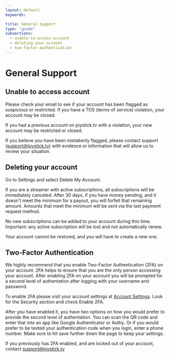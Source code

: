 ```yaml
---
layout: default
keywords:

title: General Support
type: "guide"
subsections:
  - unable-to-access-account
  - deleting-your-account
  - two-factor-authentication
---
```


# General Support

## Unable to access account

Please check your email to see if your account has been flagged as suspicious or restricted. If you have a TOS (terms of service) violation, your account may be closed.

If you had a previous account on joystick.tv with a violation, your new account may be restricted or closed.

If you believe you have been mistakenly flagged, please contact support (support@joystick.tv) with evidence or information that will allow us to review your situation.

## Deleting your account

Go to Settings and select Delete My Account.

If you are a streamer with active subscriptions, all subscriptions will be immediately canceled.
After 30 days, if you have money pending, and it doesn't meet the minimum for a payout, you will
forfeit that remaining amount. Amounts that meet the minimum will be sent via the last payment
request method.

No new subscriptions can be added to your account during this time.
Important: any active subscription will be lost and not automatically renew.

Your account cannot be restored, and you will have to create a new one.

## Two-Factor Authentication

We highly recommend that you enable Two-Factor Authentication (2FA) on your account. 2FA helps to ensure that you are the only person accessing your account. After enabling 2FA on your account you will be prompted for a second level of authentation after logging with your username and password.

To enable 2FA please visit your account settings at [Account Settings](https://joystick.tv/settings). Look for the Security section and check Enable 2FA.

After you have enabled it, you have two options on how you would prefer to provide the second level of authentation. You can scan the QR code and enter that into an app like Google Authenticator or Authy. Or if you would prefer to be texted your authentication code when you login, enter a phone number. Make sure to hit save further down the page to keep your settings.

If you previously has 2FA enabled, and are locked out of your account, contact support@joystick.tv